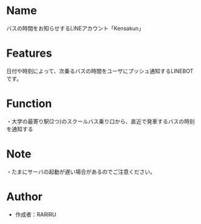 # Name

バスの時間をお知らせするLINEアカウント「Kensakun」

# Features

日付や時刻によって、次乗るバスの時間をユーザにプッシュ通知するLINEBOTです。

# Function

・大学の最寄り駅(2つ)のスクールバス乗り口から、直近で発車するバスの時刻を通知する

# Note

・たまにサーバの起動が遅い場合があるのでご注意ください。

# Author

* 作成者：RARIRU

